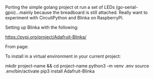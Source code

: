 
Porting the simple golang project ot run a set of LEDs (go-serial-gpio)...mainly because the breadboard is still attached.  Really want to experiment with CircuitPython and Blinka on RaspberryPi.

Setting up Blinka with the following:

https://pypi.org/project/Adafruit-Blinka/


From page:

To install in a virtual environment in your current project:

mkdir project-name && cd project-name
python3 -m venv .env
source .env/bin/activate
pip3 install Adafruit-Blinka